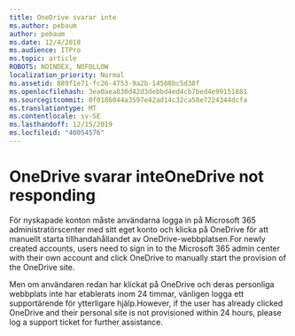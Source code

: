 ```yaml
---
title: OneDrive svarar inte
ms.author: pebaum
author: pebaum
ms.date: 12/4/2018
ms.audience: ITPro
ms.topic: article
ROBOTS: NOINDEX, NOFOLLOW
localization_priority: Normal
ms.assetid: 889f1e71-fc26-4753-9a2b-14508bc5d38f
ms.openlocfilehash: 3ea0aea830d42d3debbd4ed4cb7bed4e99151881
ms.sourcegitcommit: 0f0186044a3597e42ad14c32ca58e7224344dcfa
ms.translationtype: MT
ms.contentlocale: sv-SE
ms.lasthandoff: 12/15/2019
ms.locfileid: "40054576"
---
```

# <a name="onedrive-not-responding"></a><span data-ttu-id="8daec-102">OneDrive svarar inte</span><span class="sxs-lookup"><span data-stu-id="8daec-102">OneDrive not responding</span></span>

<span data-ttu-id="8daec-103">För nyskapade konton måste användarna logga in på Microsoft 365 administratörscenter med sitt eget konto och klicka på OneDrive för att manuellt starta tillhandahållandet av OneDrive-webbplatsen.</span><span class="sxs-lookup"><span data-stu-id="8daec-103">For newly created accounts, users need to sign in to the Microsoft 365 admin center with their own account and click OneDrive to manually start the provision of the OneDrive site.</span></span>
  
<span data-ttu-id="8daec-104">Men om användaren redan har klickat på OneDrive och deras personliga webbplats inte har etablerats inom 24 timmar, vänligen logga ett supportärende för ytterligare hjälp.</span><span class="sxs-lookup"><span data-stu-id="8daec-104">However, if the user has already clicked OneDrive and their personal site is not provisioned within 24 hours, please log a support ticket for further assistance.</span></span>
  

